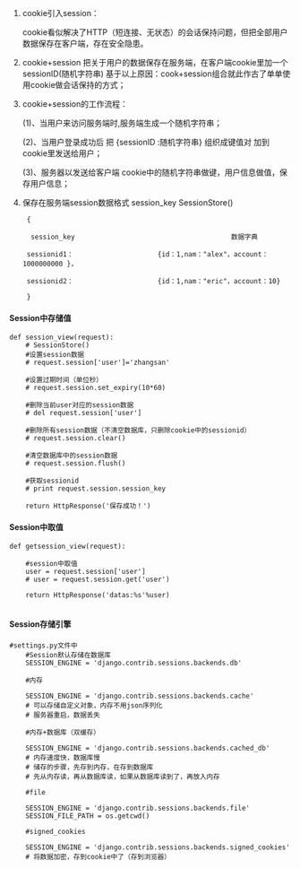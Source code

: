 1. cookie引入session：

    cookie看似解决了HTTP（短连接、无状态）的会话保持问题，但把全部用户数据保存在客户端，存在安全隐患。

2. cookie+session 
    把关于用户的数据保存在服务端，在客户端cookie里加一个sessionID(随机字符串)
    基于以上原因：cook+session组合就此作古了单单使用cookie做会话保持的方式；

3. cookie+session的工作流程：

    (1)、当用户来访问服务端时,服务端生成一个随机字符串；

    (2)、当用户登录成功后 把 {sessionID :随机字符串} 组织成键值对 加到 cookie里发送给用户；

    (3)、服务器以发送给客户端 cookie中的随机字符串做键，用户信息做值，保存用户信息；




4. 保存在服务端session数据格式
    session_key    SessionStore()  

        {
        
         session_key                                       数据字典
        
        sessionid1：                     {id：1,nam："alex"，account：1000000000 }，
        
        sessionid2：                     {id：1,nam："eric"，account：10}
        
        }






#### Session中存储值

```
def session_view(request):
    # SessionStore()
    #设置session数据
    # request.session['user']='zhangsan'

    #设置过期时间（单位秒）
    # request.session.set_expiry(10*60)

    #删除当前user对应的session数据
    # del request.session['user']

    #删除所有session数据（不清空数据库，只删除cookie中的sessionid）
    # request.session.clear()

    #清空数据库中的session数据
    # request.session.flush()

    #获取sessionid
    # print request.session.session_key

    return HttpResponse('保存成功！')

```


#### Session中取值

```
def getsession_view(request):

    #session中取值
    user = request.session['user']
    # user = request.session.get('user')

    return HttpResponse('datas:%s'%user)


```


#### Session存储引擎


```
#settings.py文件中
    #Session默认存储在数据库
	SESSION_ENGINE = 'django.contrib.sessions.backends.db'

    #内存

	SESSION_ENGINE = 'django.contrib.sessions.backends.cache'
	# 可以存储自定义对象，内存不用json序列化
	# 服务器重启，数据丢失
 
    #内存+数据库（双缓存）

	SESSION_ENGINE = 'django.contrib.sessions.backends.cached_db'	
	# 内存速度快，数据库慢
	# 储存的步骤，先存到内存，在存到数据库
	# 先从内存读，再从数据库读，如果从数据库读到了，再放入内存

    #file
 	
 	SESSION_ENGINE = 'django.contrib.sessions.backends.file'
	SESSION_FILE_PATH = os.getcwd()
    
    #signed_cookies

	SESSION_ENGINE = 'django.contrib.sessions.backends.signed_cookies'
	# 将数据加密，存到cookie中了（存到浏览器）

```












